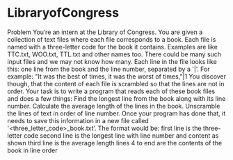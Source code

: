 # LibraryofCongress
Problem
You’re an intern at the Library of Congress. You are given a collection of text files where each file corresponds to a book. Each file is named with a three-letter code for the book it contains. Examples are like TTC.txt, WOO.txt, TTL.txt and other names too. There could be many such input files and we may not know how many.
Each line in the file looks like this: one line from the book and the line number, separated by a '|’. For example: "It was the best of times, it was the worst of times,"|1
You discover though, that the content of each file is scrambled so that the lines are not in order.
Your task is to write a program that reads each of these book files and does a few things:
Find the longest line from the book along with its line number.
Calculate the average length of the lines in the book.
Unscramble the lines of text in order of line number.
Once your program has done that, it needs to save this information in a new file called '<three_letter_code>_book.txt’. The format would be:
first line is the three-letter code
second line is the longest line with line number and content as shown
third line is the average length
lines 4 to end are the contents of the book in line order
